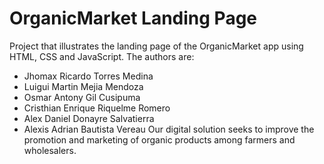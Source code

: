 # OrganicMarket Landing Page
Project that illustrates the landing page of the OrganicMarket app using HTML, CSS and JavaScript. The authors are:
- Jhomax Ricardo Torres Medina
- Luigui Martin Mejia Mendoza
- Osmar Antony Gil Cusipuma
- Cristhian Enrique Riquelme Romero
- Alex Daniel Donayre Salvatierra
- Alexis Adrian Bautista Vereau
Our digital solution seeks to improve the promotion and marketing of organic products among farmers and wholesalers.
